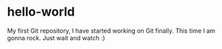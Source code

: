# hello-world
My first Git repository,
I have started working on Git finally. This time I am gonna rock. Just wait and watch :) 
